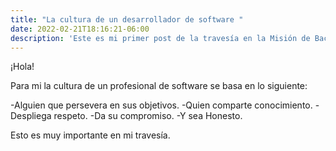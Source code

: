 ```yaml
---
title: "La cultura de un desarrollador de software "
date: 2022-02-21T18:16:21-06:00
description: 'Este es mi primer post de la travesía en la Misión de Backend con Node JS de Launch X.'
---
```


¡Hola!

Para mi la cultura de un profesional de software se basa en lo siguiente:

-Alguien que persevera en sus objetivos.
-Quien comparte conocimiento.
-Despliega respeto.
-Da su compromiso.
-Y sea Honesto.

Esto es muy importante en mi travesía.
